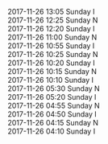 2017-11-26 13:05 Sunday  I  
2017-11-26 12:25 Sunday  N  
2017-11-26 12:20 Sunday  I  
2017-11-26 11:00 Sunday  N  
2017-11-26 10:55 Sunday  I  
2017-11-26 10:25 Sunday  N  
2017-11-26 10:20 Sunday  I  
2017-11-26 10:15 Sunday  N  
2017-11-26 10:10 Sunday  I  
2017-11-26 05:30 Sunday  N  
2017-11-26 05:20 Sunday  I  
2017-11-26 04:55 Sunday  N  
2017-11-26 04:50 Sunday  I  
2017-11-26 04:15 Sunday  N  
2017-11-26 04:10 Sunday  I  

